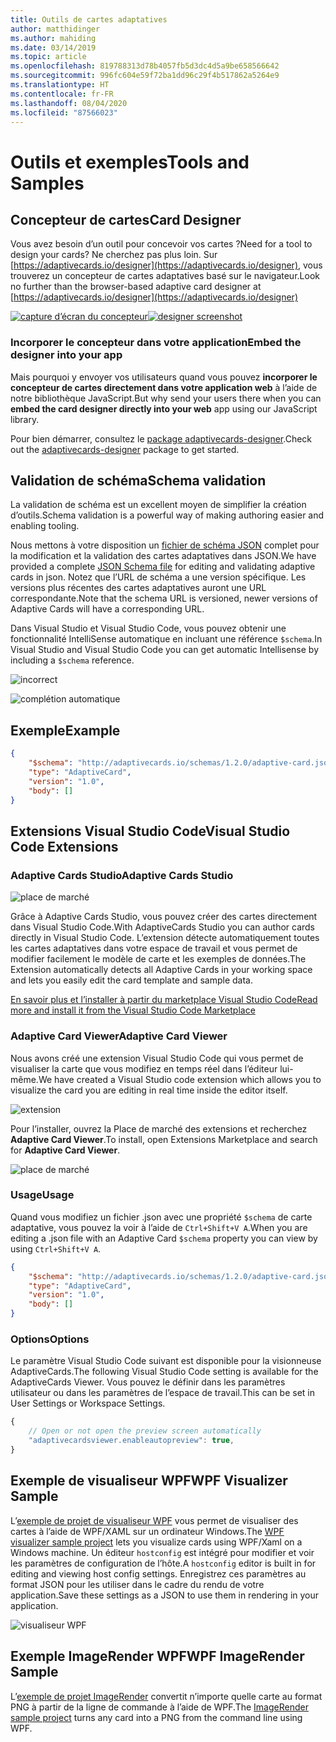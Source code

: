 ```yaml
---
title: Outils de cartes adaptatives
author: matthidinger
ms.author: mahiding
ms.date: 03/14/2019
ms.topic: article
ms.openlocfilehash: 819788313d78b4057fb5d3dc4d5a9be658566642
ms.sourcegitcommit: 996fc604e59f72ba1dd96c29f4b517862a5264e9
ms.translationtype: HT
ms.contentlocale: fr-FR
ms.lasthandoff: 08/04/2020
ms.locfileid: "87566023"
---
```

# <a name="tools-and-samples"></a><span data-ttu-id="0fd23-102">Outils et exemples</span><span class="sxs-lookup"><span data-stu-id="0fd23-102">Tools and Samples</span></span>

## <a name="card-designer"></a><span data-ttu-id="0fd23-103">Concepteur de cartes</span><span class="sxs-lookup"><span data-stu-id="0fd23-103">Card Designer</span></span> 

<span data-ttu-id="0fd23-104">Vous avez besoin d’un outil pour concevoir vos cartes ?</span><span class="sxs-lookup"><span data-stu-id="0fd23-104">Need for a tool to design your cards?</span></span> <span data-ttu-id="0fd23-105">Ne cherchez pas plus loin. Sur [https://adaptivecards.io/designer](https://adaptivecards.io/designer), vous trouverez un concepteur de cartes adaptatives basé sur le navigateur.</span><span class="sxs-lookup"><span data-stu-id="0fd23-105">Look no further than the browser-based adaptive card designer at [https://adaptivecards.io/designer](https://adaptivecards.io/designer)</span></span>

<span data-ttu-id="0fd23-106">[![capture d’écran du concepteur](media/tools/designer.jpg)](https://adaptivecards.io/designer)</span><span class="sxs-lookup"><span data-stu-id="0fd23-106">[![designer screenshot](media/tools/designer.jpg)](https://adaptivecards.io/designer)</span></span>

### <a name="embed-the-designer-into-your-app"></a><span data-ttu-id="0fd23-107">Incorporer le concepteur dans votre application</span><span class="sxs-lookup"><span data-stu-id="0fd23-107">Embed the designer into your app</span></span>

<span data-ttu-id="0fd23-108">Mais pourquoi y envoyer vos utilisateurs quand vous pouvez **incorporer le concepteur de cartes directement dans votre application web** à l’aide de notre bibliothèque JavaScript.</span><span class="sxs-lookup"><span data-stu-id="0fd23-108">But why send your users there when you can **embed the card designer directly into your web** app using our JavaScript library.</span></span> 

<span data-ttu-id="0fd23-109">Pour bien démarrer, consultez le [package adaptivecards-designer](https://npmjs.com/adaptivecards-designer).</span><span class="sxs-lookup"><span data-stu-id="0fd23-109">Check out the [adaptivecards-designer](https://npmjs.com/adaptivecards-designer) package to get started.</span></span>

## <a name="schema-validation"></a><span data-ttu-id="0fd23-110">Validation de schéma</span><span class="sxs-lookup"><span data-stu-id="0fd23-110">Schema validation</span></span>

<span data-ttu-id="0fd23-111">La validation de schéma est un excellent moyen de simplifier la création d’outils.</span><span class="sxs-lookup"><span data-stu-id="0fd23-111">Schema validation is a powerful way of making authoring easier and enabling tooling.</span></span>

<span data-ttu-id="0fd23-112">Nous mettons à votre disposition un [fichier de schéma JSON](https://adaptivecards.io/schemas/1.2.0/adaptive-card.json) complet pour la modification et la validation des cartes adaptatives dans JSON.</span><span class="sxs-lookup"><span data-stu-id="0fd23-112">We have provided a complete [JSON Schema file](https://adaptivecards.io/schemas/1.2.0/adaptive-card.json) for editing and validating adaptive cards in json.</span></span> <span data-ttu-id="0fd23-113">Notez que l’URL de schéma a une version spécifique. Les versions plus récentes des cartes adaptatives auront une URL correspondante.</span><span class="sxs-lookup"><span data-stu-id="0fd23-113">Note that the schema URL is versioned, newer versions of Adaptive Cards will have a corresponding URL.</span></span>

<span data-ttu-id="0fd23-114">Dans Visual Studio et Visual Studio Code, vous pouvez obtenir une fonctionnalité IntelliSense automatique en incluant une référence `$schema`.</span><span class="sxs-lookup"><span data-stu-id="0fd23-114">In Visual Studio and Visual Studio Code you can get automatic Intellisense by including a `$schema` reference.</span></span>

![incorrect](media/tools/invalidjson1.png)

![complétion automatique](media/tools/autocomplete.png)

## <a name="example"></a><span data-ttu-id="0fd23-117">Exemple</span><span class="sxs-lookup"><span data-stu-id="0fd23-117">Example</span></span>

```json
{
    "$schema": "http://adaptivecards.io/schemas/1.2.0/adaptive-card.json",
    "type": "AdaptiveCard",
    "version": "1.0",
    "body": []
}
```

## <a name="visual-studio-code-extensions"></a><span data-ttu-id="0fd23-118">Extensions Visual Studio Code</span><span class="sxs-lookup"><span data-stu-id="0fd23-118">Visual Studio Code Extensions</span></span>

### <a name="adaptive-cards-studio"></a><span data-ttu-id="0fd23-119">**Adaptive Cards Studio**</span><span class="sxs-lookup"><span data-stu-id="0fd23-119">**Adaptive Cards Studio**</span></span>

![place de marché](https://madewithcards.blob.core.windows.net/uploads/29bb3d02-2158-40b8-8420-4dd1f15da34c-acstudio.png)

<span data-ttu-id="0fd23-121">Grâce à Adaptive Cards Studio, vous pouvez créer des cartes directement dans Visual Studio Code.</span><span class="sxs-lookup"><span data-stu-id="0fd23-121">With AdaptiveCards Studio you can author cards directly in Visual Studio Code.</span></span> <span data-ttu-id="0fd23-122">L’extension détecte automatiquement toutes les cartes adaptatives dans votre espace de travail et vous permet de modifier facilement le modèle de carte et les exemples de données.</span><span class="sxs-lookup"><span data-stu-id="0fd23-122">The Extension automatically detects all Adaptive Cards in your working space and lets you easily edit the card template and sample data.</span></span>

[<span data-ttu-id="0fd23-123">En savoir plus et l’installer à partir du marketplace Visual Studio Code</span><span class="sxs-lookup"><span data-stu-id="0fd23-123">Read more and install it from the Visual Studio Code Marketplace</span></span>](https://marketplace.visualstudio.com/items?itemName=madewithcardsio.adaptivecardsstudiobeta)


### <a name="adaptive-card-viewer"></a><span data-ttu-id="0fd23-124">**Adaptive Card Viewer**</span><span class="sxs-lookup"><span data-stu-id="0fd23-124">**Adaptive Card Viewer**</span></span>

<span data-ttu-id="0fd23-125">Nous avons créé une extension Visual Studio Code qui vous permet de visualiser la carte que vous modifiez en temps réel dans l’éditeur lui-même.</span><span class="sxs-lookup"><span data-stu-id="0fd23-125">We have created a Visual Studio code extension which allows you to visualize the card you are editing in real time inside the editor itself.</span></span> 

![extension](media/tools/vscode-extension.png)

<span data-ttu-id="0fd23-127">Pour l’installer, ouvrez la Place de marché des extensions et recherchez **Adaptive Card Viewer**.</span><span class="sxs-lookup"><span data-stu-id="0fd23-127">To install, open Extensions Marketplace and search for **Adaptive Card Viewer**.</span></span>

![place de marché](media/tools/vscode-extension-marketplace.png)

### <a name="usage"></a><span data-ttu-id="0fd23-129">Usage</span><span class="sxs-lookup"><span data-stu-id="0fd23-129">Usage</span></span>

<span data-ttu-id="0fd23-130">Quand vous modifiez un fichier .json avec une propriété `$schema` de carte adaptative, vous pouvez la voir à l’aide de `Ctrl+Shift+V A`.</span><span class="sxs-lookup"><span data-stu-id="0fd23-130">When you are editing a .json file with an Adaptive Card `$schema` property you can view by using `Ctrl+Shift+V A`.</span></span>
```json
{
    "$schema": "http://adaptivecards.io/schemas/1.2.0/adaptive-card.json",
    "type": "AdaptiveCard",
    "version": "1.0",
    "body": []
}
```

### <a name="options"></a><span data-ttu-id="0fd23-131">Options</span><span class="sxs-lookup"><span data-stu-id="0fd23-131">Options</span></span>

<span data-ttu-id="0fd23-132">Le paramètre Visual Studio Code suivant est disponible pour la visionneuse AdaptiveCards.</span><span class="sxs-lookup"><span data-stu-id="0fd23-132">The following Visual Studio Code setting is available for the AdaptiveCards Viewer.</span></span> <span data-ttu-id="0fd23-133">Vous pouvez le définir dans les paramètres utilisateur ou dans les paramètres de l’espace de travail.</span><span class="sxs-lookup"><span data-stu-id="0fd23-133">This can be set in User Settings or Workspace Settings.</span></span>

```js
{
    // Open or not open the preview screen automatically
    "adaptivecardsviewer.enableautopreview": true,
}
```

## <a name="wpf-visualizer-sample"></a><span data-ttu-id="0fd23-134">Exemple de visualiseur WPF</span><span class="sxs-lookup"><span data-stu-id="0fd23-134">WPF Visualizer Sample</span></span>

<span data-ttu-id="0fd23-135">L’[exemple de projet de visualiseur WPF](https://github.com/Microsoft/AdaptiveCards/tree/master/source/dotnet/Samples/WPFVisualizer) vous permet de visualiser des cartes à l’aide de WPF/XAML sur un ordinateur Windows.</span><span class="sxs-lookup"><span data-stu-id="0fd23-135">The [WPF visualizer sample project](https://github.com/Microsoft/AdaptiveCards/tree/master/source/dotnet/Samples/WPFVisualizer) lets you visualize cards using WPF/Xaml on a Windows machine.</span></span>  <span data-ttu-id="0fd23-136">Un éditeur `hostconfig` est intégré pour modifier et voir les paramètres de configuration de l’hôte.</span><span class="sxs-lookup"><span data-stu-id="0fd23-136">A `hostconfig` editor is built in for editing and viewing host config settings.</span></span> <span data-ttu-id="0fd23-137">Enregistrez ces paramètres au format JSON pour les utiliser dans le cadre du rendu de votre application.</span><span class="sxs-lookup"><span data-stu-id="0fd23-137">Save these settings as a JSON to use them in rendering in your application.</span></span>

![visualiseur WPF](media/tools/wpfvisualizer.png)

## <a name="wpf-imagerender-sample"></a><span data-ttu-id="0fd23-139">Exemple ImageRender WPF</span><span class="sxs-lookup"><span data-stu-id="0fd23-139">WPF ImageRender Sample</span></span>

<span data-ttu-id="0fd23-140">L’[exemple de projet ImageRender](https://github.com/Microsoft/AdaptiveCards/tree/master/source/dotnet/Samples/AdaptiveCards.Sample.ImageRender) convertit n’importe quelle carte au format PNG à partir de la ligne de commande à l’aide de WPF.</span><span class="sxs-lookup"><span data-stu-id="0fd23-140">The [ImageRender sample project](https://github.com/Microsoft/AdaptiveCards/tree/master/source/dotnet/Samples/AdaptiveCards.Sample.ImageRender) turns any card into a PNG from the command line using WPF.</span></span> 
